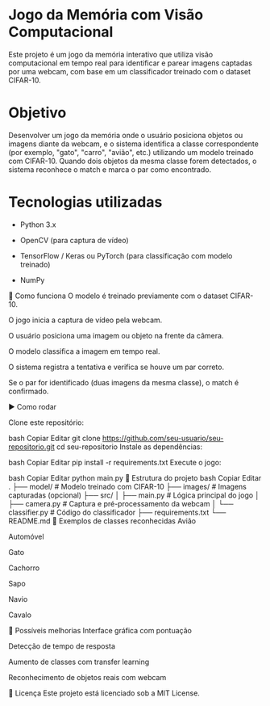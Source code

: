 # Jogo da Memória com Visão Computacional
Este projeto é um jogo da memória interativo que utiliza visão computacional em tempo real para identificar e parear imagens captadas por uma webcam, com base em um classificador treinado com o dataset CIFAR-10.

# Objetivo
Desenvolver um jogo da memória onde o usuário posiciona objetos ou imagens diante da webcam, e o sistema identifica a classe correspondente (por exemplo, "gato", "carro", "avião", etc.) utilizando um modelo treinado com CIFAR-10. Quando dois objetos da mesma classe forem detectados, o sistema reconhece o match e marca o par como encontrado.

# Tecnologias utilizadas
 - Python 3.x

 - OpenCV (para captura de vídeo)

 - TensorFlow / Keras ou PyTorch (para classificação com modelo treinado)

 - NumPy


🧠 Como funciona
O modelo é treinado previamente com o dataset CIFAR-10.

O jogo inicia a captura de vídeo pela webcam.

O usuário posiciona uma imagem ou objeto na frente da câmera.

O modelo classifica a imagem em tempo real.

O sistema registra a tentativa e verifica se houve um par correto.

Se o par for identificado (duas imagens da mesma classe), o match é confirmado.

▶️ Como rodar


Clone este repositório:

bash
Copiar
Editar
git clone https://github.com/seu-usuario/seu-repositorio.git
cd seu-repositorio
Instale as dependências:

bash
Copiar
Editar
pip install -r requirements.txt
Execute o jogo:

bash
Copiar
Editar
python main.py
📁 Estrutura do projeto
bash
Copiar
Editar
.
├── model/              # Modelo treinado com CIFAR-10
├── images/             # Imagens capturadas (opcional)
├── src/
│   ├── main.py         # Lógica principal do jogo
│   ├── camera.py       # Captura e pré-processamento da webcam
│   └── classifier.py   # Código do classificador
├── requirements.txt
└── README.md
🧪 Exemplos de classes reconhecidas
Avião

Automóvel

Gato

Cachorro

Sapo

Navio

Cavalo

📌 Possíveis melhorias
Interface gráfica com pontuação

Detecção de tempo de resposta

Aumento de classes com transfer learning

Reconhecimento de objetos reais com webcam

📜 Licença
Este projeto está licenciado sob a MIT License.

